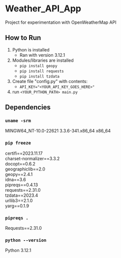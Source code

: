 # Weather_API_App
Project for experimentation with OpenWeatherMap API

## How to Run
1. Python is installed
   - Ran with version 3.12.1
1. Modules/libraries are installed
   - `pip install geopy`
   - `pip install requests`
   - `pip install tzdata`
2. Create file "config.py" with contents:
   - `API_KEY="<YOUR_API_KEY_GOES_HERE>"`
3. run `<YOUR_PYTHON_PATH> main.py`

## Dependencies

### `uname -srm`
MINGW64_NT-10.0-22621 3.3.6-341.x86_64 x86_64

### `pip freeze`
certifi==2023.11.17 <br />
charset-normalizer==3.3.2 <br />
docopt==0.6.2 <br />
geographiclib==2.0 <br />
geopy==2.4.1 <br />
idna==3.6 <br />
pipreqs==0.4.13 <br />
requests==2.31.0 <br />
tzdata==2023.4 <br />
urllib3==2.1.0 <br />
yarg==0.1.9 <br />

### `pipreqs .`

Requests==2.31.0

### `python --version`
Python 3.12.1
